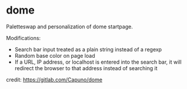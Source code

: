 # dome

Paletteswap and personalization of dome startpage.

Modifications:
* Search bar input treated as a plain string instead of a regexp
* Random base color on page load
* If a URL, IP address, or localhost is entered into the search bar, it will redirect the browser to that address instead of searching it

credit: https://gitlab.com/Capuno/dome
